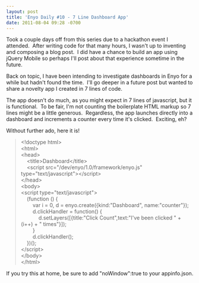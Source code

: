 ```yaml
---
layout: post
title: 'Enyo Daily #10 - 7 Line Dashboard App'
date: 2011-08-04 09:28 -0700
---
```


<p>Took a couple days off from this series due to a hackathon event I attended.  After writing code for that many hours, I wasn't up to inventing and composing a blog post.  I did have a chance to build an app using jQuery Mobile so perhaps I'll post about that experience sometime in the future.</p>
<p>Back on topic, I have been intending to investigate dashboards in Enyo for a while but hadn't found the time.  I'll go deeper in a future post but wanted to share a novelty app I created in 7 lines of code.</p>
<p>The app doesn't do much, as you might expect in 7 lines of javascript, but it is functional.  To be fair, I'm not counting the boilerplate HTML markup so 7 lines might be a little generous.  Regardless, the app launches directly into a dashboard and increments a counter every time it's clicked.  Exciting, eh?</p>
<p>Without further ado, here it is!</p>
<blockquote>
<p>&lt;!doctype html&gt;<br>&lt;html&gt;<br>&lt;head&gt;<br>    &lt;title&gt;Dashboard&lt;/title&gt;<br>    &lt;script src="/dev/enyo/1.0/framework/enyo.js" type="text/javascript"&gt;&lt;/script&gt;<br>&lt;/head&gt;<br>&lt;body&gt;<br>&lt;script type="text/javascript"&gt;<br>    (function () {<br>        var i = 0, d = enyo.create({kind:"Dashboard", name:"counter"});<br>        d.clickHandler = function() {<br>            d.setLayers([{title:"Click Count",text:"I've been clicked " + (i++) + " times"}]);<br>        }<br>        d.clickHandler();<br>    })();<br>&lt;/script&gt;<br>&lt;/body&gt;<br>&lt;/html&gt;</p>
</blockquote>
<p>If you try this at home, be sure to add "noWindow":true to your appinfo.json.</p>